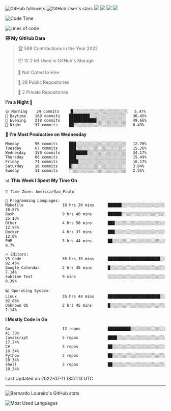 ![GitHub followers](https://img.shields.io/github/followers/bernardolm?style=for-the-badge&label=GitHub%20followers) ![GitHub User's stars](https://img.shields.io/github/stars/bernardolm?style=for-the-badge&label=GitHub%20User's%20stars) [![](https://img.shields.io/static/v1?logo=linkedin&label=LinkedIn&message=bernardolm&color=0A66C2&style=for-the-badge)](https://www.linkedin.com/in/bernardolm) [![](https://img.shields.io/static/v1?logo=lastdotfm&label=last.fm&message=bernardolm&color=D51007&style=for-the-badge)](https://www.last.fm/user/bernardolm) [![](https://img.shields.io/static/v1?logo=spotify&label=spotify&message=bernardolou&color=1ED760&style=for-the-badge)](https://open.spotify.com/user/bernardolou) [![](https://img.shields.io/static/v1?logo=awesomelists&label=My%20awesome%20stars&message=⭐⭐⭐&color=FC60A8&style=for-the-badge)](https://github.com/bernardolm/awesome-stars)

<!--START_SECTION:waka-->
![Code Time](http://img.shields.io/badge/Code%20Time-1%2C571%20hrs%2047%20mins-blue)

![Lines of code](https://img.shields.io/badge/From%20Hello%20World%20I%27ve%20Written--16%20Thousand%20lines%20of%20code-blue)

**🐱 My GitHub Data** 

> 🏆 588 Contributions in the Year 2022
 > 
> 📦 12.2 kB Used in GitHub's Storage 
 > 
> 🚫 Not Opted to Hire
 > 
> 📜 28 Public Repositories 
 > 
> 🔑 2 Private Repositories  
 > 
**I'm a Night 🦉** 

```text
🌞 Morning    24 commits     █░░░░░░░░░░░░░░░░░░░░░░░░   5.47% 
🌆 Daytime    160 commits    █████████░░░░░░░░░░░░░░░░   36.45% 
🌃 Evening    218 commits    ████████████░░░░░░░░░░░░░   49.66% 
🌙 Night      37 commits     ██░░░░░░░░░░░░░░░░░░░░░░░   8.43%

```
📅 **I'm Most Productive on Wednesday** 

```text
Monday       56 commits     ███░░░░░░░░░░░░░░░░░░░░░░   12.76% 
Tuesday      67 commits     ███░░░░░░░░░░░░░░░░░░░░░░   15.26% 
Wednesday    150 commits    ████████░░░░░░░░░░░░░░░░░   34.17% 
Thursday     68 commits     ███░░░░░░░░░░░░░░░░░░░░░░   15.49% 
Friday       71 commits     ████░░░░░░░░░░░░░░░░░░░░░   16.17% 
Saturday     16 commits     █░░░░░░░░░░░░░░░░░░░░░░░░   3.64% 
Sunday       11 commits     ░░░░░░░░░░░░░░░░░░░░░░░░░   2.51%

```


📊 **This Week I Spent My Time On** 

```text
⌚︎ Time Zone: America/Sao_Paulo

💬 Programming Languages: 
Makefile                 10 hrs 20 mins      ██████░░░░░░░░░░░░░░░░░░░   26.87% 
Bash                     9 hrs 40 mins       ██████░░░░░░░░░░░░░░░░░░░   25.13% 
Other                    4 hrs 58 mins       ███░░░░░░░░░░░░░░░░░░░░░░   12.94% 
Docker                   4 hrs 37 mins       ███░░░░░░░░░░░░░░░░░░░░░░   12.0% 
PHP                      3 hrs 44 mins       ██░░░░░░░░░░░░░░░░░░░░░░░   9.7%

🔥 Editors: 
VS Code                  35 hrs 35 mins      ███████████████████████░░   92.46% 
Google Calendar          2 hrs 45 mins       █░░░░░░░░░░░░░░░░░░░░░░░░   7.14% 
Sublime Text             9 mins              ░░░░░░░░░░░░░░░░░░░░░░░░░   0.39%

💻 Operating System: 
Linux                    35 hrs 44 mins      ███████████████████████░░   92.86% 
Unknown OS               2 hrs 45 mins       █░░░░░░░░░░░░░░░░░░░░░░░░   7.14%

```

**I Mostly Code in Go** 

```text
Go                       12 repos            ██████████░░░░░░░░░░░░░░░   41.38% 
JavaScript               5 repos             ████░░░░░░░░░░░░░░░░░░░░░   17.24% 
C#                       3 repos             ██░░░░░░░░░░░░░░░░░░░░░░░   10.34% 
Python                   3 repos             ██░░░░░░░░░░░░░░░░░░░░░░░   10.34% 
Shell                    3 repos             ██░░░░░░░░░░░░░░░░░░░░░░░   10.34%

```



 Last Updated on 2022-07-11 18:51:13 UTC
<!--END_SECTION:waka-->

---

![Bernardo Loureiro's GitHub stats](https://github-readme-stats.vercel.app/api?username=bernardolm&count_private=true&show_icons=true&theme=nightowl&include_all_commits=true)

![Most Used Languages](https://github-readme-stats.vercel.app/api/top-langs/?username=bernardolm&theme=nightowl&langs_count=99)
